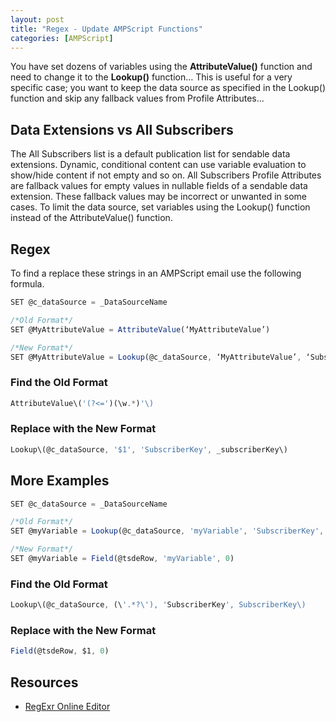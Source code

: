 ```yaml
---
layout: post
title: "Regex - Update AMPScript Functions"
categories: [AMPScript]
---
```

You have set dozens of variables using the **AttributeValue()** function and need to change it to the **Lookup()** function&hellip; This is useful for a very specific case; you want to keep the data source as specified in the Lookup() function and skip any fallback values from Profile Attributes&hellip;

##  Data Extensions vs All Subscribers
The All Subscribers list is a default publication list for sendable data extensions. Dynamic, conditional content can use variable evaluation to show/hide content if not empty and so on. All Subscribers Profile Attributes are fallback values for empty values in nullable fields of a sendable data extension. These fallback values may be incorrect or unwanted in some cases. To limit the data source, set variables using the Lookup() function instead of the AttributeValue() function.

##  Regex
To find a replace these strings in an AMPScript email use the following formula.
```javascript
SET @c_dataSource = _DataSourceName

/*Old Format*/
SET @MyAttributeValue = AttributeValue(‘MyAttributeValue’)

/*New Format*/
SET @MyAttributeValue = Lookup(@c_dataSource, ‘MyAttributeValue’, ‘SubscriberKey’, _subscriberkey)
```

### Find the Old Format
```javascript
AttributeValue\('(?<=')(\w.*)'\)
```

### Replace with the New Format
```javascript
Lookup\(@c_dataSource, '$1', 'SubscriberKey', _subscriberKey\)
```

## More Examples

```javascript
SET @c_dataSource = _DataSourceName

/*Old Format*/
SET @myVariable = Lookup(@c_dataSource, 'myVariable', 'SubscriberKey', SubscriberKey)

/*New Format*/
SET @myVariable = Field(@tsdeRow, 'myVariable', 0)
```

### Find the Old Format
```javascript
Lookup\(@c_dataSource, (\'.*?\'), 'SubscriberKey', SubscriberKey\)

```

### Replace with the New Format
```javascript
Field(@tsdeRow, $1, 0)
```

## Resources
*   [RegExr Online Editor](https://regexr.com/)
